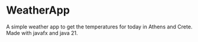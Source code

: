 # WeatherApp
A simple weather app to get the temperatures for today in Athens and Crete. Made with javafx and java 21.
